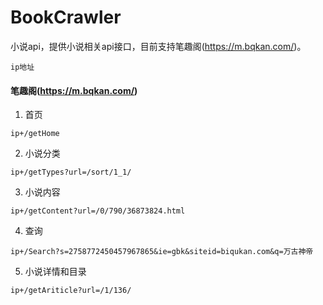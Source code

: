 # BookCrawler
小说api，提供小说相关api接口，目前支持笔趣阁(https://m.bqkan.com/)。

```
ip地址
```
 
 #### 笔趣阁(https://m.bqkan.com/)
 
 1. 首页 
   ```
   ip+/getHome
   ```  
 2. 小说分类
   ```
   ip+/getTypes?url=/sort/1_1/
   ```  
 3. 小说内容
   ```
   ip+/getContent?url=/0/790/36873824.html
   ```
 4. 查询
   ```
   ip+/Search?s=2758772450457967865&ie=gbk&siteid=biqukan.com&q=万古神帝
   ```
 5. 小说详情和目录
   ```
   ip+/getAriticle?url=/1/136/
   ```

